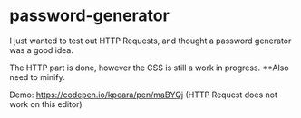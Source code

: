 # password-generator
I just wanted to test out HTTP Requests, and thought a password generator was a good idea.

The HTTP part is done, however the CSS is still a work in progress.
**Also need to minify.

Demo: https://codepen.io/kpeara/pen/maBYQj  (HTTP Request does not work on this editor)
